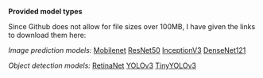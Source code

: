 **Provided model types**

Since Github does not allow for file sizes over 100MB, I have given the
links to download them here:

*Image prediction models:*
[Mobilenet](https://github.com/OlafenwaMoses/ImageAI/releases/download/3.0.0-pretrained/mobilenet_v2-b0353104.pth)
[ResNet50](https://github.com/OlafenwaMoses/ImageAI/releases/download/3.0.0-pretrained/resnet50-19c8e357.pth)
[InceptionV3](https://github.com/OlafenwaMoses/ImageAI/releases/download/3.0.0-pretrained/inception_v3_google-1a9a5a14.pth)
[DenseNet121](https://github.com/OlafenwaMoses/ImageAI/releases/download/3.0.0-pretrained/densenet121-a639ec97.pth)

*Object detection models:*
[RetinaNet](https://github.com/OlafenwaMoses/ImageAI/releases/download/3.0.0-pretrained/retinanet_resnet50_fpn_coco-eeacb38b.pth)
[YOLOv3](https://github.com/OlafenwaMoses/ImageAI/releases/download/3.0.0-pretrained/yolov3.pt)
[TinyYOLOv3](https://github.com/OlafenwaMoses/ImageAI/releases/download/3.0.0-pretrained/tiny-yolov3.pt)


